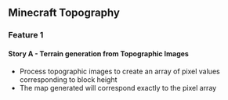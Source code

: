 ## Minecraft Topography
### Feature 1
  #### Story A - Terrain generation from Topographic Images
   - Process topographic images to create an array of pixel values corresponding to block height
   - The map generated will correspond exactly to the pixel array
  
